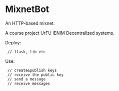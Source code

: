 # MixnetBot

An HTTP-based mixnet.

A course project UrFU IENIM Decentralized systems.

Deploy:

````
 // flask, lib etc
````

Use:

````
 // create&publish keys
 // receive the public key
 // send a message
 // receive messages
````

